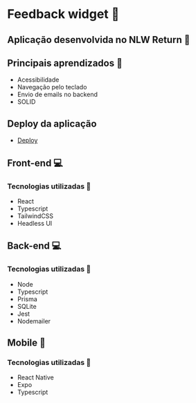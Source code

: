 # Feedback widget 🔧
## Aplicação desenvolvida no NLW Return 🚀

## Principais aprendizados 📝
- Acessibilidade
- Navegação pelo teclado
- Envio de emails no backend
- SOLID

## Deploy da aplicação
- [Deploy](https://feedback-widget-dbayucwj3-jvolima.vercel.app/)

## Front-end 💻
### Tecnologias utilizadas 🔨
- React
- Typescript
- TailwindCSS
- Headless UI

## Back-end 💻
### Tecnologias utilizadas 🔨
- Node
- Typescript
- Prisma
- SQLite
- Jest
- Nodemailer

## Mobile 📱
### Tecnologias utilizadas 🔨
- React Native
- Expo
- Typescript


